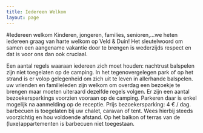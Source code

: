```yaml
---
title: Iedereen Welkom
layout: page
---
```


#Iedereen welkom
Kinderen, jongeren, families, senioren,...we heten iedereen graag van harte welkom op Veld & Duin! Het sleutelwoord om samen een aangename vakantie door te brengen is wederzijds respect en dat is voor ons dan ook cruciaal. 

Een aantal regels waaraan iedereen zich moet houden:
nachtrust
balspelen zijn niet toegelaten op de camping. In het tegenovergelegen park of op het strand is er volop gelegenheid om zich uit te leven in allerhande balspelen.
uw vrienden en familieleden zijn welkom om overdag een bezoekje te brengen maar moeten uiteraard dezelfde regels volgen. Er zijn een aantal bezoekersparkings voorzien vooraan op de camping. Parkeren daar is enkel mogelijk na aanmelding op de receptie. Prijs bezoekersparking: 4 € / dag.
barbecuen is toegelaten bij uw chalet, caravan of tent. Wees hierbij steeds voorzichtig en hou voldoende afstand. Op het balkon of terras van de (luxe)appartementen is barbecuen niet toegestaan.

